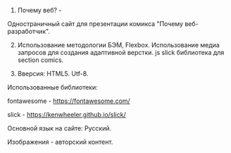 1. Почему веб? -

Одностраничный сайт для презентации комикса "Почему веб-разработчик".

2. Использование методологии БЭМ, Flexbox. Использование медиа запросов для создания адаптивной верстки. js slick библиотека для section comics.

3. Вверсия: HTML5. Utf-8.

Использованные библиотеки:

fontawesome - https://fontawesome.com/

<script src="https://ajax.googleapis.com/ajax/libs/jquery/3.3.1/jquery.min.js"></script>

<script type="text/javascript" src="https://cdn.jsdelivr.net/npm/slick-carousel@1.8.1/slick/slick.min.js"></script>

slick - https://kenwheeler.github.io/slick/

Основной язык на сайте: Русский.

Изображения - авторский контент.
